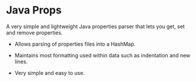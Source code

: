 # Java Props

A very simple and lightweight Java properties parser that lets you get, set and remove properties.

* Allows parsing of properties files into a HashMap.

* Maintains most formatting used within data such as indentation and new lines.

* Very simple and easy to use.

[crates-badge]: https://img.shields.io/crates/v/java-props.svg
[crates-url]: https://crates.io/crates/java-props
[mit-badge]: https://img.shields.io/badge/license-MIT-blue.svg
[mit-url]: LICENSE